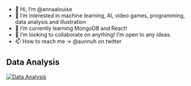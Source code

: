 - 👋 Hi, I’m @annaalouise
- 👀 I’m interested in machine learning, AI, video games, programming, data analysis and illustration
- 🌱 I’m currently learning MongoDB and React!
- 💞️ I’m looking to collaborate on anything! I'm open to any ideas.
- 📫 How to reach me -> @aunnuh on twitter

## **Data Analysis**
[![Data Analysis](https://skillicons.dev/icons?i=postgres,matlab,py,r,figma&theme=light)](https://skillicons.dev)



<!---
annaalouise/annaalouise is a ✨ special ✨ repository because its `README.md` (this file) appears on your GitHub profile.
You can click the Preview link to take a look at your changes.
--->
